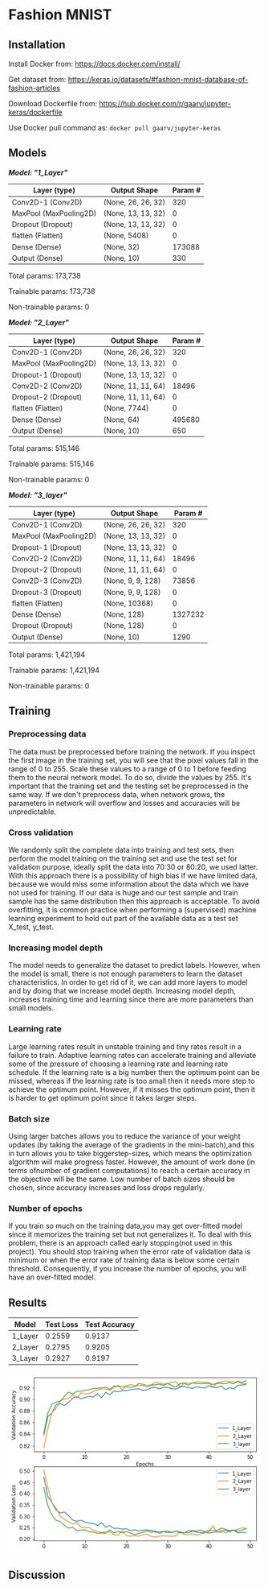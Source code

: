 # Fashion MNIST

## Installation

Install Docker from: https://docs.docker.com/install/

Get dataset from: https://keras.io/datasets/#fashion-mnist-database-of-fashion-articles

Download Dockerfile from: https://hub.docker.com/r/gaarv/jupyter-keras/dockerfile

Use Docker pull command as: ```docker pull gaarv/jupyter-keras```

## Models
***Model: "1_Layer"***

| Layer (type)  | Output Shape | Param # |
| ------------- | ------------ | ------- |
|Conv2D-1 (Conv2D)   |         (None, 26, 26, 32)    |    320 |      
|MaxPool (MaxPooling2D)  |     (None, 13, 13, 32)    |    0    |     
|Dropout (Dropout)       |     (None, 13, 13, 32)    |    0    |     
|flatten (Flatten)      |      (None, 5408)          |    0     |    
|Dense (Dense)          |      (None, 32)           |     173088  |  
|Output (Dense)         |      (None, 10)         |       330     |  


Total params: 173,738

Trainable params: 173,738

Non-trainable params: 0


***Model: "2_Layer"***

| Layer (type)  | Output Shape | Param # |
| ------------- | ------------ | ------- |
|Conv2D-1 (Conv2D)     |       (None, 26, 26, 32)  |      320       |
|MaxPool (MaxPooling2D)  |     (None, 13, 13, 32)  |      0         |
|Dropout-1 (Dropout)    |      (None, 13, 13, 32)  |      0         |
|Conv2D-2 (Conv2D)      |      (None, 11, 11, 64)  |      18496     |
|Dropout-2 (Dropout)     |     (None, 11, 11, 64) |       0         |
|flatten (Flatten)       |     (None, 7744)      |        0         |
|Dense (Dense)           |     (None, 64)       |         495680    |
|Output (Dense)          |     (None, 10)   |             650       |

Total params: 515,146

Trainable params: 515,146

Non-trainable params: 0


***Model: "3_layer"***

| Layer (type)  | Output Shape | Param # |
| ------------- | ------------ | ------- |
|Conv2D-1 (Conv2D)    |        (None, 26, 26, 32)    |    320       |
|MaxPool (MaxPooling2D) |      (None, 13, 13, 32)   |     0         |
|Dropout-1 (Dropout)    |      (None, 13, 13, 32)   |     0         |
|Conv2D-2 (Conv2D)      |      (None, 11, 11, 64)   |     18496     |
|Dropout-2 (Dropout)    |      (None, 11, 11, 64)   |     0         |
|Conv2D-3 (Conv2D)     |       (None, 9, 9, 128)    |     73856     |
|Dropout-3 (Dropout)   |       (None, 9, 9, 128)    |     0         |
|flatten (Flatten)     |       (None, 10368)        |     0         |
|Dense (Dense)        |        (None, 128)          |     1327232   |
|Dropout (Dropout)    |        (None, 128)          |     0         |
|Output (Dense)       |        (None, 10)           |     1290      |

Total params: 1,421,194

Trainable params: 1,421,194

Non-trainable params: 0

## Training
### Preprocessing data
The data must be preprocessed before training the network. If you inspect the first image in the training set, you will see that the pixel values fall in the range of 0 to 255. Scale these values to a range of 0 to 1 before feeding them to the neural network model. To do so, divide the values by 255. It's important that the training set and the testing set be preprocessed in the same way. If we don't preprocess data, when network grows, the parameters in network will overflow and losses and accuracies will be unpredictable.

### Cross validation
We randomly split the complete data into training and test sets, then perform the model training on the training set and use the test set for validation purpose, ideally split the data into 70:30 or 80:20, we used latter. With this approach there is a possibility of high bias if we have limited data, because we would miss some information about the data which we have not used for training. If our data is huge and our test sample and train sample has the same distribution then this approach is acceptable. To avoid overfitting, it is common practice when performing a (supervised) machine learning experiment to hold out part of the available data as a test set X_test, y_test.

### Increasing model depth
The model needs to generalize the dataset to predict labels. However, when the model is small, there is not enough parameters to learn the dataset characteristics. In order to get rid of it, we can add more layers to model and by doing that we increase model depth.
Increasing model depth, increases training time and learning since there are more parameters than small models.

### Learning rate
Large learning rates result in unstable training and tiny rates result in a failure to train. Adaptive learning rates can accelerate training and alleviate some of the pressure of choosing a learning rate and learning rate schedule. If the learning rate is a big number then the optimum point can be missed, whereas if the learning rate is too small then it needs  more step to achieve the optimum point. However, if it misses the optimum point, then it is harder to get optimum point since it takes larger steps.

### Batch size
Using larger batches allows you to reduce the variance of your weight updates (by taking the average of the gradients in the mini-batch),and this in turn allows you to take biggerstep-sizes, which means the optimization algorithm will make progress faster. However, the amount of work done (in terms ofnumber of gradient computations) to reach a certain accuracy in the  objective will be the same. Low number of batch sizes should be chosen, since accuracy increases and loss drops regularly.

### Number of epochs
If you train so much on the training data,you may get over-fitted model since it memorizes the training set but not generalizes it. To deal with this problem, there is an approach called early stopping(not used in this project). You should stop training when the  error rate of validation data is minimum or when the error rate of training data is below some certain threshold. Consequently, if you increase the number of epochs, you will have an over-fitted model.

## Results
| Model  | Test Loss | Test Accuracy |
| ------------- | ------------ | ------- |
|1_Layer|0.2559|0.9137|
|2_Layer|0.2795|0.9205|
|3_Layer|0.2927|0.9197|

![Alt text](validation_accuracy_loss.png?raw=true "Title")



## Discussion
